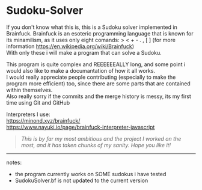 # Sudoku-Solver
If you don't know what this is, this is a Sudoku solver implemented in Brainfuck. Brainfuck is an esoteric programming language that is known for its minamilism, as it uses only eight comands: > < + - . , \[ \]  (for more information <https://en.wikipedia.org/wiki/Brainfuck>)  
With only these i will make a program that can solve a Sudoku.

This program is quite complex and REEEEEEALLY long, and some point i would also like to make a documantation of how it all works.  
I would really appreciate people contributing (especially to make the program more efficient) too, since there are some parts that are contained within themselves.  
Also really sorry if the commits and the merge history is messy, its my first time using Git and GitHub 

Interpreters I use:  
<https://minond.xyz/brainfuck/>  
<https://www.nayuki.io/page/brainfuck-interpreter-javascript>  

> *This is by far my most ambitious and the project I worked on the most, and it has taken chunks of my sanity. Hope you like it!*

---
  
notes:  
- the program currently works on SOME sudokus i have tested
- SudokuSolver.bf is not updated to the current version
